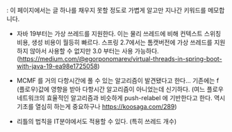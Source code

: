 : 이 페이지에서는 글 하나를 채우지 못할 정도로 가볍게 알고만 지나간 키워드를 메모합니다.

- 자바 19부터는 가상 쓰레드를 지원한다. 이는 물리 쓰레드에 비해 컨텍스트 스위칭 비용, 생성 비용이 월등히 빠르다. 스프링 2.7에서는 톰캣버전에 가상 쓰레드를 지원하지 않아서 사용할 수 없지만 3.0 부터는 사용 가능하다. (https://medium.com/@egorponomarev/virtual-threads-in-spring-boot-with-java-19-ea98e1725058)

- MCMF 를 거의 다항시간에 풀 수 있는 알고리즘이 발견됐다고 한다... 기존에는 f (플로우)값에 영향을 받아 다항시간 알고리즘이 아니었는데 신기하다. (여느 플로우 네트워크의 효율적인 알고리즘과 비슷하게 push-relabel 에 기반한다고 한다. 역시 기초를 열심히 하는게 중요하구나 https://koosaga.com/289)

- 리틀의 법칙을 IT분야에서도 적용할 수 있다. (특히 쓰레드 개수)

